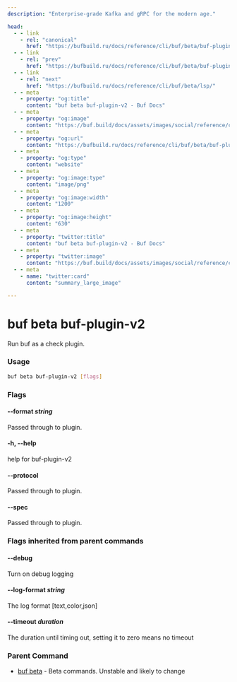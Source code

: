 ```yaml
---
description: "Enterprise-grade Kafka and gRPC for the modern age."

head:
  - - link
    - rel: "canonical"
      href: "https://bufbuild.ru/docs/reference/cli/buf/beta/buf-plugin-v2/"
  - - link
    - rel: "prev"
      href: "https://bufbuild.ru/docs/reference/cli/buf/beta/buf-plugin-v1beta1/"
  - - link
    - rel: "next"
      href: "https://bufbuild.ru/docs/reference/cli/buf/beta/lsp/"
  - - meta
    - property: "og:title"
      content: "buf beta buf-plugin-v2 - Buf Docs"
  - - meta
    - property: "og:image"
      content: "https://buf.build/docs/assets/images/social/reference/cli/buf/beta/buf-plugin-v2.png"
  - - meta
    - property: "og:url"
      content: "https://bufbuild.ru/docs/reference/cli/buf/beta/buf-plugin-v2/"
  - - meta
    - property: "og:type"
      content: "website"
  - - meta
    - property: "og:image:type"
      content: "image/png"
  - - meta
    - property: "og:image:width"
      content: "1200"
  - - meta
    - property: "og:image:height"
      content: "630"
  - - meta
    - property: "twitter:title"
      content: "buf beta buf-plugin-v2 - Buf Docs"
  - - meta
    - property: "twitter:image"
      content: "https://buf.build/docs/assets/images/social/reference/cli/buf/beta/buf-plugin-v2.png"
  - - meta
    - name: "twitter:card"
      content: "summary_large_image"

---
```


# buf beta buf-plugin-v2

Run buf as a check plugin.

### Usage

```sh
buf beta buf-plugin-v2 [flags]
```

### Flags

#### \--format _string_

Passed through to plugin.

#### \-h, --help

help for buf-plugin-v2

#### \--protocol

Passed through to plugin.

#### \--spec

Passed through to plugin.

### Flags inherited from parent commands

#### \--debug

Turn on debug logging

#### \--log-format _string_

The log format \[text,color,json\]

#### \--timeout _duration_

The duration until timing out, setting it to zero means no timeout

### Parent Command

- [buf beta](../) - Beta commands. Unstable and likely to change
